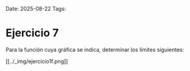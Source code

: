 Date: 2025-08-22
Tags: 

# Ejercicio 7

 
Para la función cuya gráfica se indica, determinar los límites siguientes:








[[../_img/ejercicio1f.png]]
